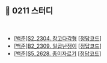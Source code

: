## 📘 0211 스터디
</br>

* [[백준]S2_2304. 창고다각형](https://www.acmicpc.net/problem/2304) [[정답코드](https://github.com/daejeon5-algostudy/AlgorithmStudy/blob/main/%EC%8A%A4%ED%84%B0%EB%94%94/0211/%EC%A0%95%ED%95%9C%EB%B9%94/bj_2304_%EC%B0%BD%EA%B3%A0%EB%8B%A4%EA%B0%81%ED%98%95.md)]
* [[백준]B2_2309. 일곱난쟁이](https://www.acmicpc.net/problem/2309) [[정답코드]()]
* [[백준]S5_2628. 종이자르기](https://www.acmicpc.net/problem/2628) [[정답코드]()]
